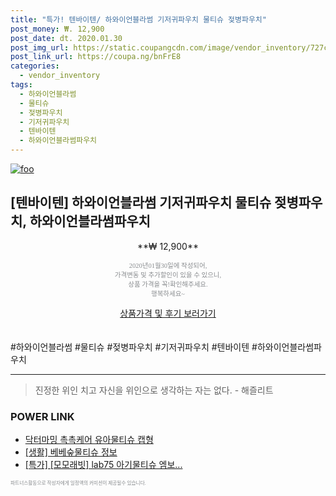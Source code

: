 ```yaml
--- 
title: "특가! 텐바이텐/ 하와이언블라썸 기저귀파우치 물티슈 젖병파우치" 
post_money: ₩. 12,900 
post_date: dt. 2020.01.30 
post_img_url: https://static.coupangcdn.com/image/vendor_inventory/727c/9958521cc6cab430327083a43ed1774e9bfd3a3d18cf3b0da1220a891383.jpg 
post_link_url: https://coupa.ng/bnFrE8 
categories: 
  - vendor_inventory 
tags: 
  - 하와이언블라썸 
  - 물티슈 
  - 젖병파우치 
  - 기저귀파우치 
  - 텐바이텐 
  - 하와이언블라썸파우치 
--- 
```

[![foo](https://static.coupangcdn.com/image/vendor_inventory/727c/9958521cc6cab430327083a43ed1774e9bfd3a3d18cf3b0da1220a891383.jpg)](https://coupa.ng/bnFrE8) 

## [텐바이텐] 하와이언블라썸 기저귀파우치 물티슈 젖병파우치, 하와이언블라썸파우치 
<p style="text-align: center;">**₩ 12,900**</p> 
<p style="text-align: center;"><span style="color: #898c8f; font-family: Georgia,Times,serif; font-size: 0.75em;">2020년01월30일에 작성되어, <br>가격변동 및 추가할인이 있을 수 있으니,<br> 상품 가격을 꼭!확인해주세요.<br>행복하세요~</span> 
</p>	 
<div markdown="0" style="text-align: center;"><a href="https://coupa.ng/bnFrE8" class="btn btn--success">상품가격 및 후기 보러가기</a></div> 
<br><br> 
  #하와이언블라썸 #물티슈 #젖병파우치 #기저귀파우치 #텐바이텐 #하와이언블라썸파우치 
<hr> 

> 진정한 위인 치고 자신을 위인으로 생각하는 자는 없다. - 해즐리트 


### POWER LINK

* <a href="https://blog.naver.com/fasyy4321/221788967843" target="_blank">닥터마밍 촉촉케어 유아물티슈 캡형</a>
* <a href="https://blog.naver.com/fasyy4321/221763929646" target="_blank"> [생활] 베베숲물티슈 정보 </a>
* <a href="https://blog.naver.com/an0733/221788984457" target="_blank">[특가] [모모래빗] lab75 아기물티슈 엠보...</a>

<span style="color: #898c8f; font-family: Georgia,Times,serif; font-size: 0.55em;">파트너스활동으로 작성자에게 일정액의 커미션이 제공될수 있습니다.</span> 
